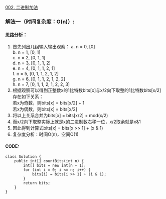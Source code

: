 [002. 二进制加法](https://leetcode.cn/problems/JFETK5/)

### 解法一（时间复杂度：O(n)）:
#### 思路分析：
1. 首先列出几组输入输出观察：
   a. n = 0, [0]  
   b. n = 1, [0, 1]  
   c. n = 2, [0, 1, 1]  
   d. n = 3, [0, 1, 1, 2]  
   e. n = 4, [0, 1, 1, 2, 1]  
   f. n = 5, [0, 1, 1, 2, 1, 2]  
   g. n = 6, [0, 1, 1, 2, 1, 2, 2]  
   h. n = 7, [0, 1, 1, 2, 1, 2, 2, 3]  
2. 根据观察可以得到正整数x的1比特数bits[x]与x/2向下取整的1比特数bits[x/2]存在如下关系：  
   若x为奇数，则bits[x] = bits[x/2] + 1  
   若x为偶数，则bits[x] = bits[x/2]
3. 将以上关系合并为bits[x] = bits[x/2] + mod(x/2)
4. 而x/2向下取整实际上就是x的二进制数右移一位，x/2取余就是x&1
5. 因此得到计算式bits[x] = bits[x >> 1] + (x & 1)
6. 复杂度分析：时间O(n)，空间O(1)

#### CODE:

```
class Solution {
    public int[] countBits(int n) {
        int[] bits = new int[n + 1];
        for (int i = 0; i <= n; i++) {
            bits[i] = bits[i >> 1] + (i & 1);
        }
        return bits;
    }
}
```
